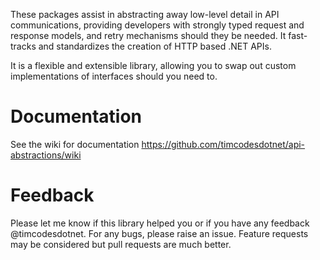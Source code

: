 These packages assist in abstracting away low-level detail in API communications, providing developers with strongly typed request and response models, and retry mechanisms should they be needed. It fast-tracks and standardizes the creation of HTTP based .NET APIs.

It is a flexible and extensible library, allowing you to swap out custom implementations of interfaces should you need to.

# Documentation
See the wiki for documentation https://github.com/timcodesdotnet/api-abstractions/wiki

# Feedback
Please let me know if this library helped you or if you have any feedback @timcodesdotnet. For any bugs, please raise an issue. Feature requests may be considered but pull requests are much better.

